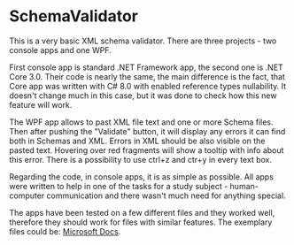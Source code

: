 # SchemaValidator
This is a very basic XML schema validator. There are three projects - two console apps and one WPF.

First console app is standard .NET Framework app, the second one is .NET Core 3.0. Their code is nearly the same, the main difference is the fact, that Core app was written with C# 8.0 with enabled reference types nullability. It doesn't change much in this case, but it was done to check how this new feature will work.

The WPF app allows to past XML file text and one or more Schema files. Then after pushing the "Validate" button, it will display any errors it can find both in Schemas and XML. Errors in XML should be also visible on the pasted text. Hovering over red fragments will show a tooltip with info about this error. There is a possibility to use ctrl+z and ctr+y in every text box.

Regarding the code, in console apps, it is as simple as possible. All apps were written to help in one of the tasks for a study subject - human-computer communication and there wasn't much need for anything special.

The apps have been tested on a few different files and they worked well, therefore they should work for files with similar features.
The exemplary files could be: [Microsoft Docs](https://docs.microsoft.com/pl-pl/dotnet/standard/data/xml/xml-schema-xsd-validation-with-xmlschemaset).
